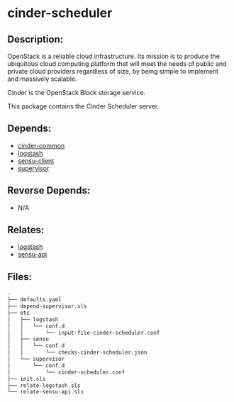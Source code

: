 # cinder-scheduler

## Description:

OpenStack is a reliable cloud infrastructure. Its mission is to produce the ubiquitous cloud computing platform that will meet the needs of public and private cloud providers regardless of size, by being simple to implement and massively scalable.

Cinder is the OpenStack Block storage service.

This package contains the Cinder Scheduler server.

## Depends:

  -  [cinder-common](/salt/cinder-common)
  -  [logstash](/salt/logstash)
  -  [sensu-client](/salt/sensu-client)
  -  [supervisor](/salt/supervisor)

## Reverse Depends:

  -  N/A

## Relates:

  -  [logstash](/salt/logstash)
  -  [sensu-api](/salt/sensu-api)

## Files:

```bash
.
├── defaults.yaml
├── depend-supervisor.sls
├── etc
│   ├── logstash
│   │   └── conf.d
│   │       └── input-file-cinder-scheduler.conf
│   ├── sensu
│   │   └── conf.d
│   │       └── checks-cinder-scheduler.json
│   └── supervisor
│       └── conf.d
│           └── cinder-scheduler.conf
├── init.sls
├── relate-logstash.sls
└── relate-sensu-api.sls
```
